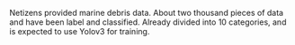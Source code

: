 Netizens provided marine debris data. About two thousand pieces of data and have been label and classified.
Already divided into 10 categories, and is expected to use Yolov3 for training.
